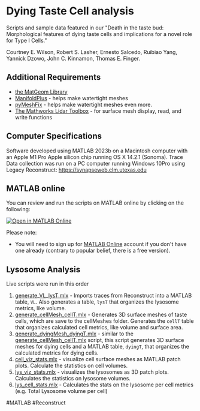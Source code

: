 # Dying Taste Cell analysis

Scripts and sample data featured in our "Death in the taste bud:
Morphological features of dying taste cells and implications for a novel role for Type I Cells." 

Courtney E. Wilson, Robert S. Lasher, Ernesto Salcedo, Ruibiao Yang, Yannick Dzowo, John C. Kinnamon, Thomas E. Finger.

## Additional Requirements

- [the MatGeom Library][1]
- [ManifoldPlus](https://github.com/hjwdzh/ManifoldPlus) - helps make watertight meshes
- [pyMeshFix](https://pymeshfix.pyvista.org) - helps make watertight meshes even more.
- [The Mathworks Lidar Toolbox](https://www.mathworks.com/products/lidar.html) - for surface mesh display, read, and write functions

## Computer Specifications

Software developed using MATLAB 2023b on a Macintosh computer with an Apple M1 Pro Apple silicon chip running OS X 14.2.1 (Sonoma). Trace Data collection was run on a PC computer running Windows 10Pro using Legacy Reconstruct: https://synapseweb.clm.utexas.edu 

## MATLAB online

You can review and run the scripts on MATLAB online by clicking on the following:

[![Open in MATLAB Online][image-1]][2]

Please note:
- You will need to sign up for [MATLAB Online][3] account if you don't have one already (contrary to popular belief, there is a free version). 

## Lysosome Analysis

Live scripts were run in this order

1. [generate_VL_lysT.mlx](/Lysosome%20Analysis/generate_VL_lysT.mlx) - Imports traces from Reconstruct into a MATLAB table, `VL`. Also generates a table, `lysT` that organizes the lysosome metrics, like volume.
2. [generate_cellMesh_cellT.mlx][4] - Generates 3D surface meshes of taste cells, which are save to the cellMeshes folder. Generates the `cellT` table that organizes calculated cell metrics, like volume and surface area.
3. [generate_dyingMesh_dyingT.mlx](/Lysosome%20Analysis/generate_dyingMesh_dyingT.mlx) - similar to the [generate_cellMesh_cellT.mlx][4] script, this script generates 3D surface meshes for dying cells and a MATLAB table, `dyingT`, that organizes the calculated metrics for dying cells.
4. [cell_viz_stats.mlx](/Lysosome%20Analysis/cell_viz_stats.mlx) - visualize cell surface meshes as MATLAB patch plots. Calculate the statistics on cell volumes.
5. [lys_viz_stats.mlx](/Lysosome%20Analysis/lys_viz_stats.mlx) - visualizes the lysosomes as 3D patch plots. Calculates the statistics on lysosome volumes.
6. [lys_cell_stats.mlx](/Lysosome%20Analysis/lys_cell_stats.mlx) - Calculates the stats on the lysosome per cell metrics (e.g. Total Lysosome volume per cell)



[1]: https://github.com/mattools/matGeom
[2]: https://matlab.mathworks.com/open/github/v1?repo=salcedoe/Dying_Taste_Cell_analysis&file=nuclei_display.mlx
[3]: https://www.mathworks.com/products/matlab-online.html
[4]: /Lysosome%20Analysis/generate_cellMesh_cellT.mlx

[image-1]: https://www.mathworks.com/images/responsive/global/open-in-matlab-online.svg

#MATLAB #Reconstruct